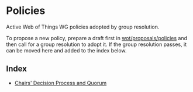 # Policies
Active Web of Things WG policies adopted by group resolution.

To propose a new policy, prepare a draft first in [wot/proposals/policies](https://github.com/w3c/wot/tree/main/proposals/policies) and then
call for a group resolution to adopt it.  If the group resolution passes, it can be moved here and added to the index below.

## Index
* [Chairs' Decision Process and Quorum](chair-decision-process.md)
